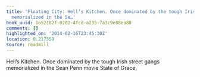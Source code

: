 ```yaml
---
title: 'Floating City: Hell’s Kitchen. Once dominated by the tough Irish street gangs
  memorialized in the Se…'
book_uuid: 1652182f-0202-4fcd-a235-7a3c9e88ea80
comments: []
highlighted_on: '2014-02-16T23:45:30Z'
location: 0.217559
source: readmill
---
```


Hell’s Kitchen. Once dominated by the tough Irish street gangs memorialized in the Sean Penn movie State of Grace,